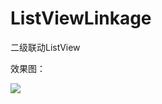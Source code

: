 # ListViewLinkage
二级联动ListView

效果图：


![](http://img.my.csdn.net/uploads/201704/18/1492518045_1873.gif)